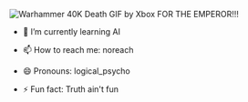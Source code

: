 
![Warhammer 40K Death GIF by Xbox](https://github.com/user-attachments/assets/4f6af2e0-9c09-4b7f-98be-a65af77df200)
FOR THE EMPEROR!!!


- 🌱 I’m currently learning AI

- 📫 How to reach me: noreach
- 😄 Pronouns: logical_psycho
- ⚡ Fun fact: Truth ain't fun

